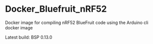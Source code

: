 # Docker_Bluefruit_nRF52
Docker image for compiling nRF52 BlueFruit code using the Arduino cli docker image 

Latest build: BSP 0.13.0
